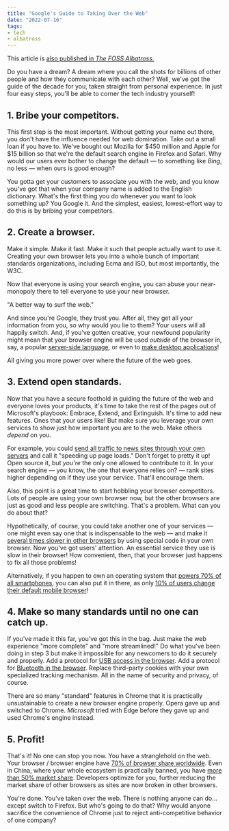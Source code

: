 ```yaml
---
title: "Google's Guide to Taking Over the Web"
date: "2022-07-16"
tags:
- tech
- albatross
---
```


This article is [also published in *The FOSS Albatross.*](https://medium.com/the-foss-albatross/googles-guide-to-taking-over-the-web-26847a389ac5)

Do you have a dream? A dream where you call the shots for billions of other people and how they communicate with each other? Well, we've got the guide of the decade for you, taken straight from personal experience. In just four easy steps, you'll be able to corner the tech industry yourself!

<!-- more -->

## 1. Bribe your competitors.

This first step is the most important. Without getting your name out there, you don't have the influence needed for web domination. Take out a small loan if you have to. We've bought out Mozilla for $450 million and Apple for $15 billion so that we're the default search engine in Firefox and Safari. Why would our users ever bother to change the default — to something like *Bing*, no less — when ours is good enough?

You gotta get your customers to associate you with the web, and you know you've got that when your company name is added to the English dictionary. What's the first thing you do whenever you want to look something up? You Google it. And the simplest, easiest, lowest-effort way to do this is by bribing your competitors.

## 2. Create a browser.

Make it simple. Make it fast. Make it such that people actually want to use it. Creating your own browser lets you into a whole bunch of important standards organizations, including Ecma and ISO, but most importantly, the W3C.

Now that everyone is using your search engine, you can abuse your near-monopoly there to tell everyone to use your new browser.

"A better way to surf the web."

And since you're Google, they trust you. After all, they get all your information from you, so why would you lie to them? Your users will all happily switch. And, if you've gotten creative, your newfound popularity might mean that your browser engine will be used *outside* of the browser in, say, a popular [server-side language](https://nodejs.org/en/), or even to [make desktop applications](https://www.electronjs.org/)!

All giving you more power over where the future of the web goes.

## 3. Extend open standards.

Now that you have a secure foothold in guiding the future of the web and everyone loves your products, it's time to take the rest of the pages out of Microsoft's playbook: Embrace, Extend, and Extinguish. It's time to add new features. Ones that your users like! But make sure you leverage your own services to show just how important you are to the web. Make others *depend* on you.

For example, you could [send all traffic to news sites through your own servers](https://en.wikipedia.org/wiki/Accelerated_Mobile_Pages) and call it "speeding up page loads." Don't forget to pretty it up! Open source it, but *you're* the only one allowed to contribute to it. In your search engine — you know, the one that everyone relies on? — rank sites higher depending on if they use your service. That'll encourage them.

Also, this point is a great time to start hobbling your browser competitors. Lots of people are using your own browser now, but the other browsers are just as good and less people are switching. That's a problem. What can you do about that?

Hypothetically, of course, you could take another one of your services — one might even say one that is indispensable to the web — and make it [several times slower in other browsers](https://fossbytes.com/youtube-slow-mozilla-firefox-edge/) by using special code in your own browser. Now you've got users' attention. An essential service they use is slow in their browser! How convenient, then, that your browser just happens to fix all those problems!

Alternatively, if you happen to own an operating system that [powers 70% of all smartphones](https://gs.statcounter.com/os-market-share/mobile/worldwide), you can also put it in there, as only [10% of users change their default mobile browser](https://www.independent.co.uk/tech/google-alternatives-privacy-duckduckgo-search-engine-browser-chrome-eu-fine-a8455321.html)!

## 4. Make so many standards until no one can catch up.

If you've made it this far, you've got this in the bag. Just make the web experience "more complete" and "more streamlined!" Do what you've been doing in step 3 but make it impossible for any newcomers to do it securely and properly. Add a protocol for [USB access in the browser](https://en.wikipedia.org/wiki/WebUSB). Add a protocol for [Bluetooth in the browser](https://developer.mozilla.org/en-US/docs/Web/API/Web_Bluetooth_API). Replace third-party cookies with your own specialized tracking mechanism. All in the name of security and privacy, of course.

There are so many "standard" features in Chrome that it is practically unsustainable to create a new browser engine properly. Opera gave up and switched to Chrome. *Microsoft* tried with Edge before they gave up and used Chrome's engine instead.

## 5. Profit!

That's it! No one can stop you now. You have a stranglehold on the web. Your browser / browser engine have [70% of browser share worldwide](https://gs.statcounter.com/os-market-share/mobile/worldwide). Even in China, where your whole ecosystem is practically banned, you have [more than 50% market share](https://gs.statcounter.com/browser-market-share/all/china). Developers optimize for you, further reducing the market share of other browsers as sites are now broken in other browsers.

You're done. You've taken over the web. There is nothing anyone can do…except switch to Firefox. But who's going to do that? Why would anyone sacrifice the convenience of Chrome just to reject anti-competitive behavior of one company?
